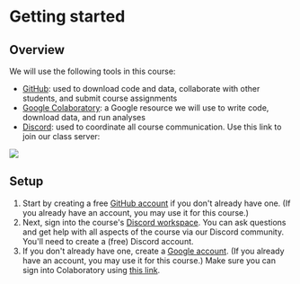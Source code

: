 # Getting started

## Overview
We will use the following tools in this course:
- [GitHub](https://www.github.com): used to download code and data, collaborate with other students, and submit course assignments
- [Google Colaboratory](https://colab.research.google.com/): a Google resource we will use to write code, download data, and run analyses
- [Discord](https://discord.com/): used to coordinate all course communication.  Use this link to join our class server:

[![](https://dcbadge.vercel.app/api/server/R6kM9bjpFj)](https://discord.gg/R6kM9bjpFj)

## Setup 
1. Start by creating a free [GitHub account](https://www.github.com) if you don't already have one.  (If you already have an account, you may use it for this course.)
2. Next, sign into the course's [Discord workspace](https://discord.gg/R6kM9bjpFj).  You can ask questions and get help with all aspects of the course via our Discord community.  You'll need to create a (free) Discord account.
3. If you don't already have one, create a [Google account](http://google.com/).  (If you already have an account, you may use it for this course.) Make sure you can sign into Colaboratory using [this link](https://colab.research.google.com/).